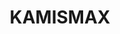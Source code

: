 ---
title: KAMISMAX
description: An educational app for salon stylists, in watching streaming educational videos (in a way of Netflix, Hulu, Amazon Prime)
bodyText: <strong>Problem (What This App Accomplishes)</strong><br>Because of COVID-19, having a seminar of session with many people is difficult in many fields, including stylists.<br>So, an option to have educational session is by web, but.. there is one issue, many stylists in Japan lack skills in using PCs, so it is important to create it mobile friendly, and also give it a feel of an app that's most common (Netflix, Hulu, and Amazon Prime).<br><br><strong>The Process</strong><br>I researched the usability of Netflix, Hulu, and Amazon Prime, in addition to the non-work related activity of the salon stylists, as I actually took a few surveys to get a glimpse and find similar patterns.We've also found out that the stylists would want an upclose view of the haircut/styling, so being able to switch views woul be important.
img: KAMISMAX.png
alt: KAMISMAX
url: https://kamismax.kamisma.com
---